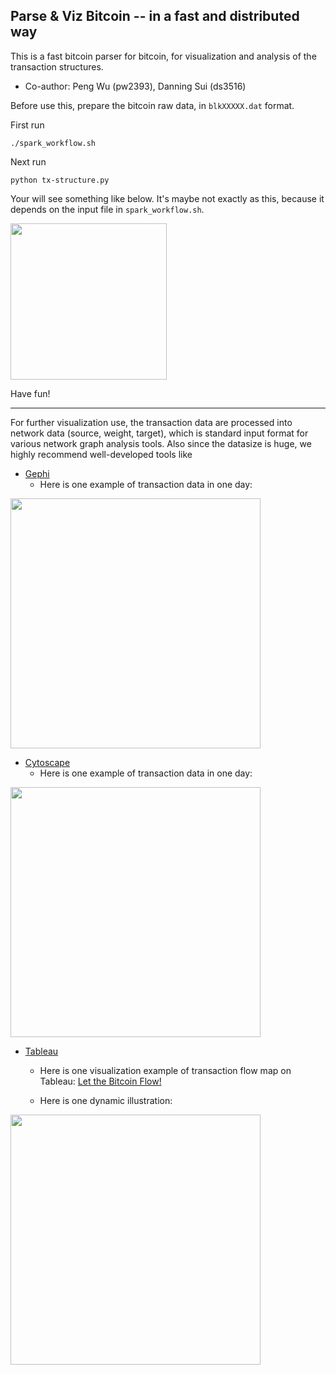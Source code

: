 ## Parse & Viz Bitcoin -- in a fast and distributed way

This is a fast bitcoin parser for bitcoin, for visualization and analysis of the transaction structures.

* Co-author: Peng Wu (pw2393), Danning Sui (ds3516)

Before use this, prepare the bitcoin raw data, in `blkXXXXX.dat` format.

First run
```
./spark_workflow.sh
```

Next run
```
python tx-structure.py
```

Your will see something like below. It's maybe not exactly as this, because it depends on the input file in `spark_workflow.sh`.

<img src="https://github.com/pw2393/btc-parser-spark/blob/master/fig2-0.png" width="250">

Have fun!

-------
For further visualization use, the transaction data are processed into network data (source, weight, target), which is standard input format for various network graph analysis tools. Also since the datasize is huge, we highly recommend well-developed tools like 
  * [Gephi](https://gephi.org)
    + Here is one example of transaction data in one day:
<img src="https://github.com/pw2393/btc-parser-spark/blob/master/gephi.png" width="400">

  * [Cytoscape](http://www.cytoscape.org)
    + Here is one example of transaction data in one day:
<img src="https://github.com/pw2393/btc-parser-spark/blob/master/cyto.png" width="400">

  * [Tableau](https://www.tableau.com/)
    + Here is one visualization example of transaction flow map on Tableau: [Let the Bitcoin Flow!](https://public.tableau.com/profile/danning.sui#!/vizhome/LetTheBitcoinFlow/LetTheBitcoinFlow)
    
    + Here is one dynamic illustration:
<img src="https://github.com/pw2393/btc-parser-spark/blob/master/flow.gif" width="400">

 
